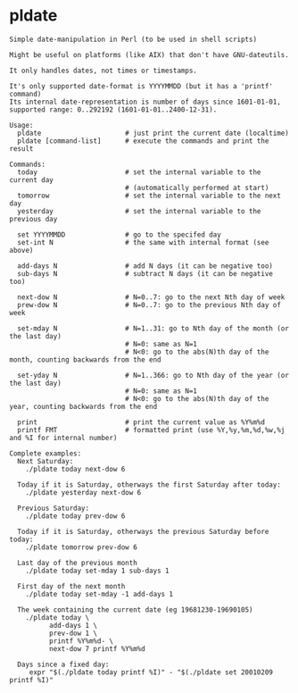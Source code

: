 # pldate
    Simple date-manipulation in Perl (to be used in shell scripts)
    
    Might be useful on platforms (like AIX) that don't have GNU-dateutils.
    
    It only handles dates, not times or timestamps.
    
    It's only supported date-format is YYYYMMDD (but it has a 'printf' command)
    Its internal date-representation is number of days since 1601-01-01,
    supported range: 0..292192 (1601-01-01..2400-12-31).

    Usage:
      pldate                     # just print the current date (localtime)
      pldate [command-list]      # execute the commands and print the result
    
    Commands:
      today                      # set the internal variable to the current day
                                 # (automatically performed at start)
      tomorrow                   # set the internal variable to the next day
      yesterday                  # set the internal variable to the previous day

      set YYYYMMDD               # go to the specifed day
      set-int N                  # the same with internal format (see above)

      add-days N                 # add N days (it can be negative too)
      sub-days N                 # subtract N days (it can be negative too)

      next-dow N                 # N=0..7: go to the next Nth day of week
      prew-dow N                 # N=0..7: go to the previous Nth day of week

      set-mday N                 # N=1..31: go to Nth day of the month (or the last day)
                                 # N=0: same as N=1
                                 # N<0: go to the abs(N)th day of the month, counting backwards from the end

      set-yday N                 # N=1..366: go to Nth day of the year (or the last day)
                                 # N=0: same as N=1
                                 # N<0: go to the abs(N)th day of the year, counting backwards from the end

      print                      # print the current value as %Y%m%d
      printf FMT                 # formatted print (use %Y,%y,%m,%d,%w,%j and %I for internal number)
    
    Complete examples:
      Next Saturday:
        ./pldate today next-dow 6
    
      Today if it is Saturday, otherways the first Saturday after today:
        ./pldate yesterday next-dow 6
    
      Previous Saturday:
        ./pldate today prev-dow 6
    
      Today if it is Saturday, otherways the previous Saturday before today:
        ./pldate tomorrow prev-dow 6

      Last day of the previous month
        ./pldate today set-mday 1 sub-days 1
    
      First day of the next month
        ./pldate today set-mday -1 add-days 1
    
      The week containing the current date (eg 19681230-19690105)
        ./pldate today \
              add-days 1 \
              prev-dow 1 \
              printf %Y%m%d- \
              next-dow 7 printf %Y%m%d

      Days since a fixed day:
         expr "$(./pldate today printf %I)" - "$(./pldate set 20010209 printf %I)"

